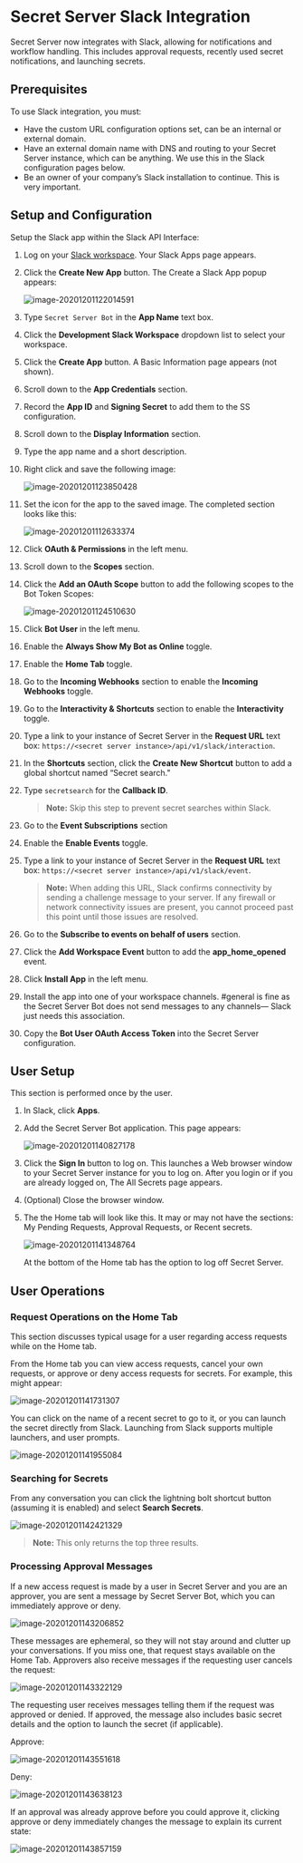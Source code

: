 [title]: # (Secret Server Slack Integration)
[tags]: # (Slack,Integration)
[priority]: # (1000)

# Secret Server Slack Integration

Secret Server now integrates with Slack, allowing for notifications and workflow handling. This includes approval requests, recently used secret notifications, and launching secrets.

## Prerequisites

To use Slack integration, you must:

- Have the custom URL configuration options set, can be an internal or external domain.
- Have an external domain name with DNS and routing to your Secret Server instance, which can be anything. We use this in the Slack configuration pages below.
- Be an owner of your company’s Slack installation to continue. This is very important.

## Setup and Configuration

Setup the Slack app within the Slack API Interface:

1. Log on your [Slack workspace](https://api.slack.com/app). Your Slack Apps page appears.

2. Click the **Create New App** button. The Create a Slack App popup appears:

   ![image-20201201122014591](images/image-20201201122014591.png)

2. Type `Secret Server Bot` in the **App Name** text box.

2. Click the **Development Slack Workspace** dropdown list to select your workspace.

2. Click the **Create App** button. A Basic Information page appears (not shown).

2. Scroll down to the **App Credentials** section.

2. Record the **App ID** and **Signing Secret** to add them to the SS configuration.

2. Scroll down to the **Display Information** section.

2. Type the app name and a short description.

2. Right click and save the following image:

   ![image-20201201123850428](images/image-20201201123850428.png)

2. Set the icon for the app to the saved image. The completed section looks like this:

   ![image-20201201112633374](images/image-20201201112633374.png)

2. Click **OAuth & Permissions** in the left menu.

2. Scroll down to the **Scopes** section.

2. Click the **Add an OAuth Scope** button to add the following scopes to the Bot Token Scopes:

   ![image-20201201124510630](images/image-20201201124510630.png)

2. Click **Bot User** in the left menu.

2. Enable the **Always Show My Bot as Online** toggle.

2. Enable the **Home Tab** toggle.

2. Go to the **Incoming Webhooks** section to enable the **Incoming Webhooks** toggle.

2. Go to the **Interactivity & Shortcuts** section to enable the **Interactivity** toggle.

2. Type a link to your instance of Secret Server in the **Request URL** text box: `https://<secret server instance>/api/v1/slack/interaction`.

2. In the **Shortcuts** section, click the **Create New Shortcut** button to add a global shortcut named “Secret search."

2. Type `secretsearch` for the **Callback ID**.

   > **Note:** Skip this step to prevent secret searches within Slack.

2. Go to the **Event Subscriptions** section

2. Enable the **Enable Events** toggle.

2. Type a link to your instance of Secret Server in the **Request URL** text box: `https://<secret server instance>/api/v1/slack/event`.

   > **Note:** When adding this URL, Slack confirms connectivity by sending a challenge message to your server. If any firewall or network connectivity issues are present, you cannot proceed past this point until those issues are resolved.

2. Go to the **Subscribe to events on behalf of users** section.

2. Click the **Add Workspace Event** button to add the **app_home_opened** event.

2. Click **Install App** in the left menu.

2. Install the app into one of your workspace channels. #general is fine as the Secret Server Bot does not send messages to any channels— Slack just needs this association.

2. Copy the **Bot User OAuth Access Token** into the Secret Server configuration.

## User Setup

This section is performed once by the user.

1. In Slack, click **Apps**.

1. Add the Secret Server Bot application. This page appears:

   ![image-20201201140827178](images/image-20201201140827178.png)

1. Click the **Sign In** button to log on. This launches a Web browser window to your Secret Server instance for you to log on. After you login or if you are already logged on, The All Secrets page appears.

1. (Optional) Close the browser window.

1. The the Home tab will look like this. It may or may not have the sections: My Pending Requests, Approval Requests, or Recent secrets.

   ![image-20201201141348764](images/image-20201201141348764.png)

   At the bottom of the Home tab has the option to log off Secret Server.

## User Operations

### Request Operations on the Home Tab

This section discusses typical usage for a user regarding access requests while on the Home tab.

From the Home tab you can view access requests, cancel your own requests, or approve or deny access requests for secrets. For example, this might appear:

![image-20201201141731307](images/image-20201201141731307.png)

You can click on the name of a recent secret to go to it, or you can launch the secret directly from Slack. Launching from Slack supports multiple launchers, and user prompts.

![image-20201201141955084](images/image-20201201141955084.png)

### Searching for Secrets

From any conversation you can click the lightning bolt shortcut button (assuming it is enabled) and select **Search Secrets**.

![image-20201201142421329](images/image-20201201142421329.png)

> **Note:** This only returns the top three results.

### Processing Approval Messages

If a new access request is made by a user in Secret Server and you are an approver, you are sent a message by Secret Server Bot, which you can immediately approve or deny.

![image-20201201143206852](images/image-20201201143206852.png)

These messages are ephemeral, so they will not stay around and clutter up your conversations. If you miss one, that request stays available on the Home Tab.
Approvers also receive messages if the requesting user cancels the request:

![image-20201201143322129](images/image-20201201143322129.png)

The requesting user receives messages telling them if the request was approved or denied. If approved, the message also includes basic secret details and the option to launch the secret (if applicable).

Approve:

![image-20201201143551618](images/image-20201201143551618.png)

Deny:

![image-20201201143638123](images/image-20201201143638123.png)

If an approval was already approve before you could approve it, clicking approve or deny immediately changes the message to explain its current state:

![image-20201201143857159](images/image-20201201143857159.png)